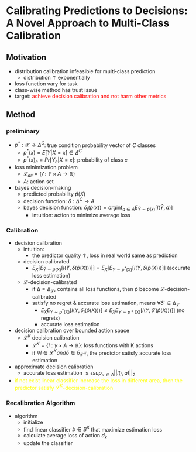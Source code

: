 # Calibrating Predictions to Decisions: A Novel Approach to Multi-Class Calibration

## Motivation
 - distribution calibration infeasible for multi-class prediction 
   - distribution $\uparrow$ exponentially
 - loss function vary for task
 - class-wise method has trust issue
 - target: <font color=red>achieve decision calibration and not harm other metrics</font>

## Method

### preliminary
 - $p^*: \mathcal{X} \rightarrow \Delta^C$: true condition probability vector of $C$ classes
   - $p^*(x) = E[Y|X=x] \in \Delta^C$
   - $p^*(x)_c = Pr[Y_c |X =x]$: probability of class $c$
 - loss minimization problem
   - $\mathcal{L}_{all} = \{\mathcal{l}: Y\times A \rightarrow \mathbb{R}\}$
   - $A$: action set
 - bayes decision-making
   - predicted probability $\hat{p}(X)$
   - decision function: $\delta: \Delta^C \rightarrow A$
   - bayes decision function: $\delta_l(\hat{p}(x)) = arg\inf_{a\in A}E_{\hat{Y}\sim \hat{p}(x)}[l(\hat{Y}, a)]$
     - intuition: action to minimize average loss

### Calibration
 - decision calibration
   - intuition:
     - the predictor quality $\uparrow$, loss in real world same as prediction
   - decision calibrated
     - $E_X[E_{\hat{Y}\sim \hat{p}(X)}[l(\hat{Y}, \delta(\hat{p}(X)))]] = E_X[E_{Y\sim p^*(X)}[l(Y, \delta(\hat{p}(X)))]]$ (accurate loss estimation)
   - $\mathcal{L}$-decision-calibrated
     - if $\mathbb{\Delta} = \mathbb{\Delta}_\mathcal{L}$, contains all loss functions, then $\hat{p}$ become $\mathcal{L}$-decision-calibrated
     - satisfy no regret & accurate loss estimation, means $\forall \delta' \in \mathbb{\Delta}_\mathcal{L}$
       - $E_XE_{Y\sim p^*(X)}[l(Y, \delta_l(\hat{p}(X)))] \leq E_XE_{Y\sim p*(X)}[l(Y, \delta'(\hat{p}(X)))]]$ (no regrets)
       - accurate loss estimation
 - decision calibration over bounded action space
   - $\mathcal{L}^K$ decision calibration
     - $\mathcal{L}^K=\{l: y\times A \rightarrow \mathbb{R}\}$: loss functions with K actions
     - if $\forall l \in \mathcal{L}^K and \delta \in \mathbb{\delta}_\mathcal{L^K}$, the predictor satisfy  accurate loss estimation
 - approximate decision calibration
   - accurate loss estimation $\leq \epsilon sup_{a\in A}||l(\cdot, a)||_2$
 - <font color = yellow>if not exist linear classifier increase the loss in different area, then the predictor satisfy $\mathcal{L}^K$-decision-calibration</font>

### Recalibration Algorithm
 - algorithm
   - initialize
   - find linear classifier $b\in B^K$ that maximize estimation loss
   - calculate average loss of action $d_k$
   - update the classifier